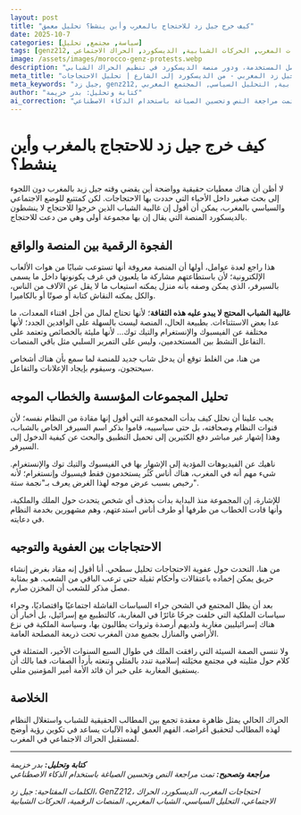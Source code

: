 ```yaml
---
layout: post
title: "كيف خرج جيل زد للاحتجاج بالمغرب وأين ينشط؟ تحليل معمق"
date: 2025-10-7
categories: [سياسة, مجتمع, تحليل]
tags: [genz212, جيل_زد, جيل_زيد, احتجاجات المغرب, الحركات الشبابية, الديسكورد, الحراك الاجتماعي]
image: /assets/images/morocco-genz-protests.webp
description: "تحليل معمق لظاهرة احتجاجات جيل زد في المغرب، منصات التواصل المستخدمة، ودور منصة الديسكورد في تنظيم الحراك الشبابي."
meta_title: "جيل زد المغربي - من الديسكورد إلى الشارع | تحليل الاحتجاجات"
meta_keywords: "جيل زد, genz212, احتجاجات المغرب, الديسكورد, الحركات الشبابية, التحليل السياسي, المجتمع المغربي"
author: "كتابة وتحليل: بدر خزيمة"
ai_correction: "تمت مراجعة النص وتحسين الصياغة باستخدام الذكاء الاصطناعي"
---
```


# كيف خرج جيل زد للاحتجاج بالمغرب وأين ينشط؟

لا أظن أن هناك معطيات حقيقية وواضحة أين يقضي وقته جيل زيد بالمغرب دون اللجوء إلى بحث صغير داخل الأحياء التي حددت بها الاحتجاجات. لكن كمتتبع للوضع الاجتماعي والسياسي بالمغرب، يمكن أن أقول إن غالبية الشباب الذين خرجوا للاحتجاج لا ينشطون بالديسكورد المنصة التي يقال إن بها مجموعة أولى وهي من دعت للاحتجاج.

## الفجوة الرقمية بين المنصة والواقع

هذا راجع لعدة عوامل، أولها أن المنصة معروفة أنها تستوعب شبابًا من هوات الألعاب الإلكترونية؛ لأن باستطاعتهم مشاركة ما يلعبون في غرف يكونونها داخل ما يسمى بالسيرفر، الذي يمكن وصفه بأنه منزل يمكنه استيعاب ما لا يقل عن الآلاف من الناس، والكل يمكنه النقاش كتابة أو صوتًا أو بالكاميرا.

**غالبية الشباب المحتج لا يبدو عليه هذه الثقافة**؛ لأنها تحتاج لمال من أجل اقتناء المعدات، ما عدا بعض الاستثناءات. بطبيعة الحال، المنصة ليست بالسهلة على الوافدين الجدد؛ لأنها مختلفة عن الفيسبوك والإنستغرام والتيك توك... لأنها مليئة بالخصائص وتعتمد على التفاعل النشط بين المستخدمين، وليس على التمرير السلبي مثل باقي المنصات.

من هنا، من الغلط توقع أن يدخل شاب جديد للمنصة لما سمع بأن هناك أشخاص سيحتجون، وسيقوم بإيجاد الإعلانات والتفاعل.

## تحليل المجموعات المؤسسة والخطاب الموجه

يجب علينا أن نحلل كيف بدأت المجموعة التي أقول إنها مقادة من النظام نفسه؛ لأن قنوات النظام وصحافته، بل حتى سياسييه، قاموا بذكر اسم السيرفر الخاص بالشباب، وهذا إشهار غير مباشر دفع الكثيرين إلى تحميل التطبيق والبحث عن كيفية الدخول إلى السيرفر.

ناهيك عن الفيديوهات المؤدية إلى الإشهار بها في الفيسبوك والتيك توك والإنستغرام. شيء مهم أنه في المغرب، هناك أناس كُثُر يستخدمون فقط فيسبوك وإنستغرام؛ لأنه رخيص بسبب عرض موجه لهذا الغرض يعرف بـ"نجمة ستة".

للإشارة، إن المجموعة منذ البداية بدأت بحذف أي شخص يتحدث حول الملك والملكية، وأنها قادت الخطاب من طرفها أو طرف أناس استدعتهم، وهم مشهورين بخدمة النظام في دعايته.

## الاحتجاجات بين العفوية والتوجيه

من هنا، التحدث حول عفوية الاحتجاجات تحليل سطحي. أنا أقول إنه مقاد بغرض إنشاء حريق يمكن إخماده باعتقالات وأحكام ثقيلة حتى ترعب الباقي من الشعب. هو بمثابة مصل مذكر للشعب أن المخزن صارم.

بعد أن يظل المجتمع في الشحن جراء السياسات الفاشلة اجتماعيًا واقتصاديًا، وجراء سياسات الملكية التي خلفت جرحًا غائرًا في المغاربة، كالتطبيع مع إسرائيل، بل أخبار أن هناك إسرائيليين مغاربة ولديهم أرصدة وثروات يطالبون بها، وسياسة الملكية في نزع الأراضي والمنازل بجميع مدن المغرب تحت ذريعة المصلحة العامة.

ولا ننسى الصمة السيئة التي رافقت الملك في طوال السبع السنوات الأخير، المتمثلة في كلام حول مثليته في مجتمع مخيَلته إسلامية تندد بالمثلي وتنعته بأردأ الصفات، فما بالك أن يستفيق المغاربة على خبر أن قائد الأمة أمير المؤمنين مثلي.

## الخلاصة

الحراك الحالي يمثل ظاهرة معقدة تجمع بين المطالب الحقيقية للشباب واستغلال النظام لهذه المطالب لتحقيق أغراضه. الفهم العمق لهذه الآليات يساعد في تكوين رؤية أوضح لمستقبل الحراك الاجتماعي في المغرب.

---
***كتابة وتحليل:** بدر خزيمة*  
***مراجعة وتصحيح:** تمت مراجعة النص وتحسين الصياغة باستخدام الذكاء الاصطناعي*

*الكلمات المفتاحية: جيل زد، GenZ212، احتجاجات المغرب، الديسكورد، الحراك الاجتماعي، التحليل السياسي، الشباب المغربي، المنصات الرقمية، الحركات الشبابية*